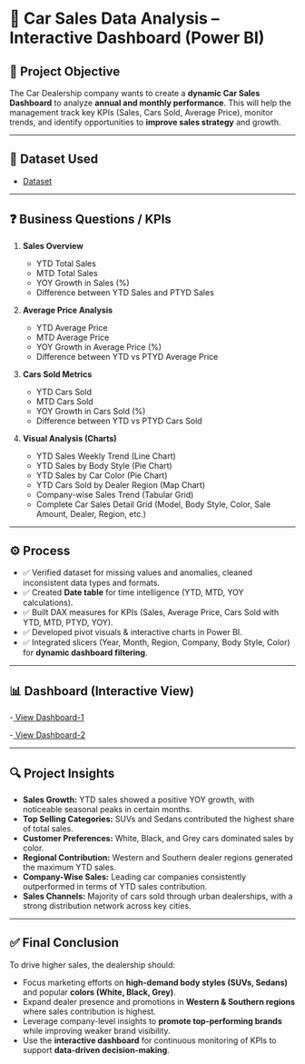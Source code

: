# 🚗 Car Sales Data Analysis – Interactive Dashboard (Power BI)

## 📌 Project Objective

The Car Dealership company wants to create a **dynamic Car Sales Dashboard** to analyze **annual and monthly performance**. This will help the management track key KPIs (Sales, Cars Sold, Average Price), monitor trends, and identify opportunities to **improve sales strategy** and growth.

---

## 📂 Dataset Used

- <a href="https://github.com/jahnavi-1125/Car-Sales-Analysis/blob/main/Car%20Sales.xlsx">Dataset</a>
---

## ❓ Business Questions / KPIs

1. **Sales Overview**

   * YTD Total Sales
   * MTD Total Sales
   * YOY Growth in Sales (%)
   * Difference between YTD Sales and PTYD Sales

2. **Average Price Analysis**

   * YTD Average Price
   * MTD Average Price
   * YOY Growth in Average Price (%)
   * Difference between YTD vs PTYD Average Price

3. **Cars Sold Metrics**

   * YTD Cars Sold
   * MTD Cars Sold
   * YOY Growth in Cars Sold (%)
   * Difference between YTD vs PTYD Cars Sold

4. **Visual Analysis (Charts)**

   * YTD Sales Weekly Trend (Line Chart)
   * YTD Sales by Body Style (Pie Chart)
   * YTD Sales by Car Color (Pie Chart)
   * YTD Cars Sold by Dealer Region (Map Chart)
   * Company-wise Sales Trend (Tabular Grid)
   * Complete Car Sales Detail Grid (Model, Body Style, Color, Sale Amount, Dealer, Region, etc.)

---

## ⚙️ Process

* ✅ Verified dataset for missing values and anomalies, cleaned inconsistent data types and formats.
* ✅ Created **Date table** for time intelligence (YTD, MTD, YOY calculations).
* ✅ Built DAX measures for KPIs (Sales, Average Price, Cars Sold with YTD, MTD, PTYD, YOY).
* ✅ Developed pivot visuals & interactive charts in Power BI.
* ✅ Integrated slicers (Year, Month, Region, Company, Body Style, Color) for **dynamic dashboard filtering**.

---

## 📊 Dashboard (Interactive View)

-<a href="https://github.com/jahnavi-1125/Car-Sales-Analysis/blob/main/Dashboard-1.png"> View Dashboard-1 </a>


-<a href="https://github.com/jahnavi-1125/Car-Sales-Analysis/blob/main/Dashboard-2.png"> View Dashboard-2 </a>

---

## 🔍 Project Insights

* **Sales Growth:** YTD sales showed a positive YOY growth, with noticeable seasonal peaks in certain months.
* **Top Selling Categories:** SUVs and Sedans contributed the highest share of total sales.
* **Customer Preferences:** White, Black, and Grey cars dominated sales by color.
* **Regional Contribution:** Western and Southern dealer regions generated the maximum YTD sales.
* **Company-Wise Sales:** Leading car companies consistently outperformed in terms of YTD sales contribution.
* **Sales Channels:** Majority of cars sold through urban dealerships, with a strong distribution network across key cities.

---

## ✅ Final Conclusion

To drive higher sales, the dealership should:

* Focus marketing efforts on **high-demand body styles (SUVs, Sedans)** and popular **colors (White, Black, Grey)**.
* Expand dealer presence and promotions in **Western & Southern regions** where sales contribution is highest.
* Leverage company-level insights to **promote top-performing brands** while improving weaker brand visibility.
* Use the **interactive dashboard** for continuous monitoring of KPIs to support **data-driven decision-making**.


